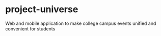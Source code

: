 # project-universe
Web and mobile application to make college campus events unified and convenient for students
